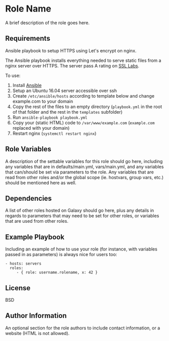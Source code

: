 Role Name
=========

A brief description of the role goes here.

Requirements
------------


Ansible playbook to setup HTTPS using Let's encrypt on nginx.

The Ansible playbook installs everything needed to serve static files from a nginx server over HTTPS.
The server pass A rating on [SSL Labs](https://www.ssllabs.com/).

To use:

 1. Install [Ansible](https://www.ansible.com/)
 2. Setup an Ubuntu 16.04 server accessible over ssh
 3. Create `/etc/ansible/hosts` according to template below and change example.com to your domain
 4. Copy the rest of the files to an empty directory (`playbook.yml` in the root of that folder and the rest in the `templates` subfolder)
 5. Run `ansible-playbook playbook.yml`
 6. Copy your (static HTML) code to `/var/www/example.com` (`example.com` replaced with your domain)
 7. Restart nginx (`systemctl restart nginx`)


Role Variables
--------------

A description of the settable variables for this role should go here, including any variables that are in defaults/main.yml, vars/main.yml, and any variables that can/should be set via parameters to the role. Any variables that are read from other roles and/or the global scope (ie. hostvars, group vars, etc.) should be mentioned here as well.

Dependencies
------------

A list of other roles hosted on Galaxy should go here, plus any details in regards to parameters that may need to be set for other roles, or variables that are used from other roles.

Example Playbook
----------------

Including an example of how to use your role (for instance, with variables passed in as parameters) is always nice for users too:

    - hosts: servers
      roles:
         - { role: username.rolename, x: 42 }

License
-------

BSD

Author Information
------------------

An optional section for the role authors to include contact information, or a website (HTML is not allowed).
